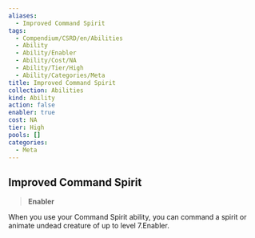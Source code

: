 ```yaml
---
aliases:
  - Improved Command Spirit
tags:
  - Compendium/CSRD/en/Abilities
  - Ability
  - Ability/Enabler
  - Ability/Cost/NA
  - Ability/Tier/High
  - Ability/Categories/Meta
title: Improved Command Spirit
collection: Abilities
kind: Ability
action: false
enabler: true
cost: NA
tier: High
pools: []
categories:
  - Meta
---
```

## Improved Command Spirit  
>**Enabler**
  
When you use your Command Spirit ability, you can command a spirit or animate undead creature of up to level 7.Enabler.